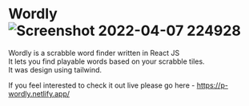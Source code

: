 # Wordly![Screenshot 2022-04-07 224928](https://user-images.githubusercontent.com/87254931/162325744-eae28140-054c-4c35-bce9-87f46d23a788.png)


Wordly is a scrabble word finder written in React JS<br/> 
It lets you find playable words based on your scrabble tiles.<br/> 
It was design using tailwind.<br/>

If you feel interested to check it out live please go here - https://p-wordly.netlify.app/
